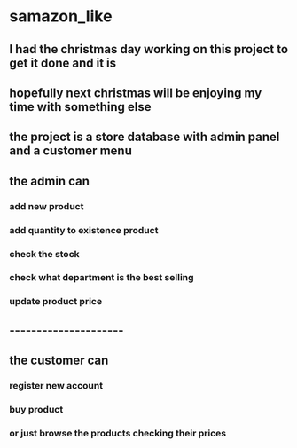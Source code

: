 # samazon_like
## I had the christmas day working on this project to get it done and it is
## hopefully next christmas will be enjoying my time with something else
## the project is a store database with admin panel and a customer menu
## the admin can 
### add new product
### add quantity to existence product
### check the stock
### check what department is the best selling
### update product price
## ---------------------
## the customer can
### register new account
### buy product
### or just browse the products checking their prices